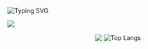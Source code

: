 
<p> <img src="https://readme-typing-svg.demolab.com?font=Fira+Code&amp;size=25&amp;duration=2000&amp;color=F7F7F7&amp;center=true&amp;multiline=true&amp;width=1038&amp;pause=1000&amp;height=136&amp;lines=Wannabe+Computer+Nerd%3A;Slowly+Learning+Coding+Languages;Kind+Of+Sketchy+Not+Doing+It+For+Good;Can+Obtain+Illegal+Content/Leaks" alt="Typing SVG"></a></p>

 <img align=center src="https://cdn.discordapp.com/attachments/1128149267148714117/1132299870884073602/image.png"> 


<p align="center"> <img align=center src="https://github-readme-stats.vercel.app/api?username=Saighedd&show_icons=false&cache_seconds=86400&theme=dark&border_color=0d1117&bg_color=0d1117&line_height=22&number_format=long&layout=compact">
<img align=center src="https://github-readme-stats.vercel.app/api/top-langs/?username=saighed&amp;layout=donut&theme=dark&border_color=0d1117&bg_color=0d1117&line_height=22" alt="Top Langs"> </p>

 
